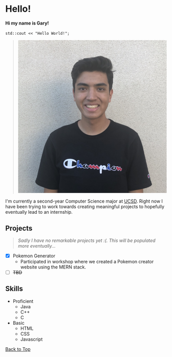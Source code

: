 # Hello!
**Hi my name is Gary!**

`std::cout << "Hello World!";`

> ![Picture of me](img/Headshot.jpg)

I'm currently a second-year Computer Science major at [UCSD](https://ucsd.edu/). Right now I have been trying to work towards creating meaningful projects to hopefully eventually lead to an internship. 

## Projects
> *Sadly I have no remarkable projects yet :(. This will be populated more eventually...*
- [x] Pokemon Generator
  - Participated in workshop where we created a Pokemon creator website using the MERN stack. 
- [ ] ~~TBD~~

## Skills
- Proficient
  - Java
  - C++
  - C
- Basic 
  - HTML
  - CSS
  - Javascript
  
  

[Back to Top](#hello)
